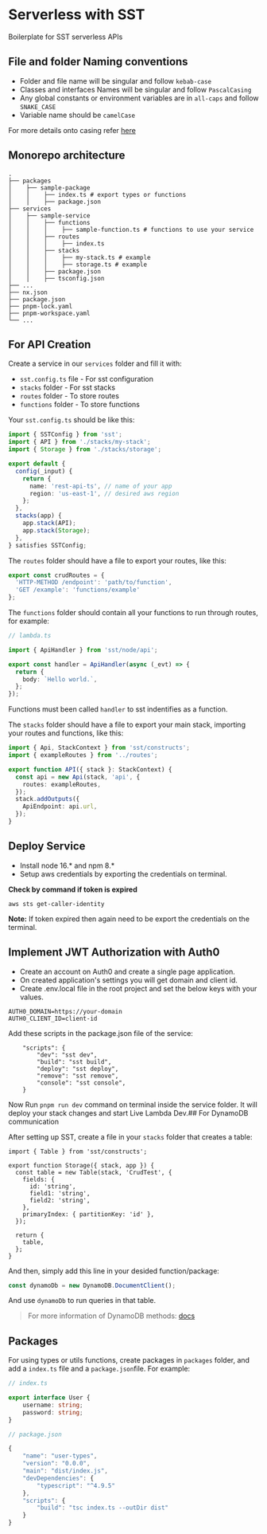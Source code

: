 
# Serverless with SST

Boilerplate for SST serverless APIs
## File and folder Naming conventions

- Folder and file name will be singular and follow `kebab-case`
- Classes and interfaces Names will be singular and follow `PascalCasing`
- Any global constants or environment variables are in `all-caps` and follow `SNAKE_CASE`
- Variable name should be `camelCase`

For more details onto casing refer [here](https://medium.com/better-programming/string-case-styles-camel-pascal-snake-and-kebab-case-981407998841)
## Monorepo architecture

```
.
├── packages
│    ├── sample-package
│    │    ├── index.ts # export types or functions
│    │    ├── package.json 
├── services
│    ├── sample-service
│    │    ├── functions
│    │    │    ├── sample-function.ts # functions to use your service
│    │    ├── routes
│    │    │    ├── index.ts
│    │    ├── stacks
│    │    │    ├── my-stack.ts # example
│    │    │    ├── storage.ts # example
│    │    ├── package.json
│    │    ├── tsconfig.json
├── ...
├── nx.json
├── package.json
├── pnpm-lock.yaml
├── pnpm-workspace.yaml
└── ...
```  






## For API Creation

Create a service in our `services` folder and fill it with:

- `sst.config.ts` file - For sst configuration
- `stacks` folder - For sst stacks
- `routes` folder - To store routes
- `functions` folder - To store functions

Your `sst.config.ts` should be like this:

```typescript
import { SSTConfig } from 'sst';
import { API } from './stacks/my-stack';
import { Storage } from './stacks/storage';

export default {
  config(_input) {
    return {
      name: 'rest-api-ts', // name of your app
      region: 'us-east-1', // desired aws region
    };
  },
  stacks(app) {
    app.stack(API);
    app.stack(Storage);
  },
} satisfies SSTConfig;

```

The `routes` folder should have a file to export your routes, like this:

```typescript
export const crudRoutes = {
  'HTTP-METHOD /endpoint': 'path/to/function',
  'GET /example': 'functions/example'
};

```

The `functions` folder should contain all your functions to run through routes, for example:

```typescript
// lambda.ts

import { ApiHandler } from 'sst/node/api';

export const handler = ApiHandler(async (_evt) => {
  return {
    body: `Hello world.`,
  };
});
```
Functions must been called `handler` to sst indentifies as a function.


The `stacks` folder should have a file to export your main stack, importing your routes and functions, like this:

```typescript
import { Api, StackContext } from 'sst/constructs';
import { exampleRoutes } from '../routes';

export function API({ stack }: StackContext) {
  const api = new Api(stack, 'api', {
    routes: exampleRoutes,
  });
  stack.addOutputs({
    ApiEndpoint: api.url,
  });
}

```






## Deploy Service

  - Install node 16.* and npm 8.*
  - Setup aws credentials by exporting the credentials on terminal.
  
**Check by command if token is expired**
```
aws sts get-caller-identity
```
**Note:** If token expired then again need to be export the credentials on the terminal.

## Implement JWT Authorization with Auth0
  - Create an account on Auth0 and create a single page application. 
  - On created application's settings you will get domain and client id.
  - Create .env.local file in the root project and set the below keys with your values.
```
AUTH0_DOMAIN=https://your-domain
AUTH0_CLIENT_ID=client-id
```
Add these scripts in the package.json file of the service:

```
	"scripts": {
		"dev": "sst dev",
		"build": "sst build",
		"deploy": "sst deploy",
		"remove": "sst remove",
		"console": "sst console",
	}
```

Now Run `pnpm run dev` command on terminal inside the service folder. It will deploy your stack changes and start Live Lambda Dev.## For DynamoDB communication

After setting up SST, create a file in your `stacks` folder that creates a table:
```
import { Table } from 'sst/constructs';

export function Storage({ stack, app }) {
  const table = new Table(stack, 'CrudTest', {
    fields: {
      id: 'string',
      field1: 'string',
      field2: 'string',
    },
    primaryIndex: { partitionKey: 'id' },
  });

  return {
    table,
  };
}

```

And then, simply add this line in your desided function/package:
```typescript
const dynamoDb = new DynamoDB.DocumentClient();
```
And use `dynamoDb` to run queries in that table.
> For more information of DynamoDB methods: [docs](https://www.npmjs.com/package/dynamodb)
## Packages

For using types or utils functions, create packages in `packages` folder, and add a `index.ts` file and a `package.json`file. For example:

```typescript
// index.ts

export interface User {
    username: string;
    password: string;
}
```

```typescript
// package.json

{
	"name": "user-types",
	"version": "0.0.0",
	"main": "dist/index.js",
	"devDependencies": {
		"typescript": "^4.9.5"
	},
	"scripts": {
		"build": "tsc index.ts --outDir dist"
	}
}
```

